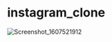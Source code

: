 # instagram_clone

![Screenshot_1607521912](https://user-images.githubusercontent.com/50890978/101638678-65c9b280-3a3f-11eb-9325-42898b82cde1.png)
